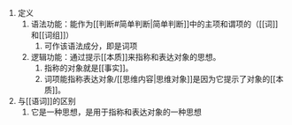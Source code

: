 1. 定义
	1. 语法功能：能作为[[判断#简单判断|简单判断]]中的主项和谓项的（[[词]]和[[词组]]）
		1. 可作该语法成分，即是词项
	2. 逻辑功能：通过提示[[本质]]来指称和表达对象的思想。
		1. 指称的对象就是[[事实]]。
		2. 词项能指称表达对象/[[思维内容|思维对象]]是因为它提示了对象的[[本质]]。
2. 与[[语词]]的区别
	1. 它是一种思想，是用于指称和表达对象的一种思想